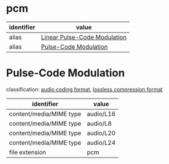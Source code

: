 # pcm

| identifier     | value
| -------------- | -----
| alias          | [Linear Pulse-Code Modulation](lpcm.md)
| alias          | [Pulse-Code Modulation](#pulse-code-modulation)

# Pulse-Code Modulation
classification: [audio coding format](audio.md), [lossless compression format](compression.md)

| identifier              | value
| ----------------------- | -----
| content/media/MIME type | audio/L16
| content/media/MIME type | audio/L8
| content/media/MIME type | audio/L20
| content/media/MIME type | audio/L24
| file extension          | pcm